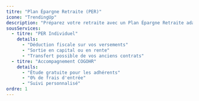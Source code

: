 ```yaml
---
titre: "Plan Épargne Retraite (PER)"
icone: "TrendingUp"
description: "Préparez votre retraite avec un Plan Épargne Retraite adapté aux fonctionnaires hospitaliers de La Réunion."
sousServices:
  - titre: "PER Individuel"
    details:
      - "Déduction fiscale sur vos versements"
      - "Sortie en capital ou en rente"
      - "Transfert possible de vos anciens contrats"
  - titre: "Accompagnement COGOHR"
    details:
      - "Étude gratuite pour les adhérents"
      - "0% de frais d'entrée"
      - "Suivi personnalisé"
ordre: 1
---
```

